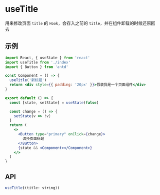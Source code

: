 # useTitle

用来修改页面 `title` 的 `Hook`，会存入之前的 `title`，并在组件卸载的时候还原回去

## 示例

```jsx
import React, { useState } from 'react'
import useTitle from './index'
import { Button } from 'antd'

const Component = () => {
  useTitle('新标题')
  return <div style={{ padding: '20px' }}>假装我是一个页面组件</div>
}

export default () => {
  const [state, setState] = useState(false)

  const change = () => {
    setState(v => !v)
  }
  return (
    <>
      <Button type="primary" onClick={change}>
        切换页面标题
      </Button>
      {state && <Component></Component>}
    </>
  )
}
```

## API

```js
useTitle((title: string))
```
